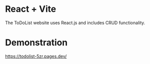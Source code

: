 # React + Vite

The ToDoList website uses React.js and includes CRUD functionality.

# Demonstration
https://todolist-5zr.pages.dev/

